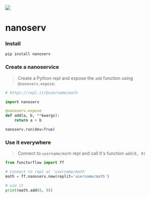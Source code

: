 ![](https://res.cloudinary.com/functorflow/image/upload/c_scale,w_1286/v1567428670/cover_aybzhh.png)

# nanoserv


### Install 

```bash
pip install nanoserv
```

### Create a nanoservice

> Create a Python repl and expose the `add` function using `@nanoserv.expose`:

```python
# https://repl.it/@username/math

import nanoserv

@nanoserv.expose
def add(a, b, **kwargs):
    return a + b

nanoserv.run(dev=True)
```

### Use it everywhere

> Connect to `username/math` repl and call it's function `add(8, 9)`

```python
from functorflow import ff

# Connect to repl at `username/math` 
math = ff.nanoserv.new(replit='username/math')

# use it
print(math.add(8, 9))
```
